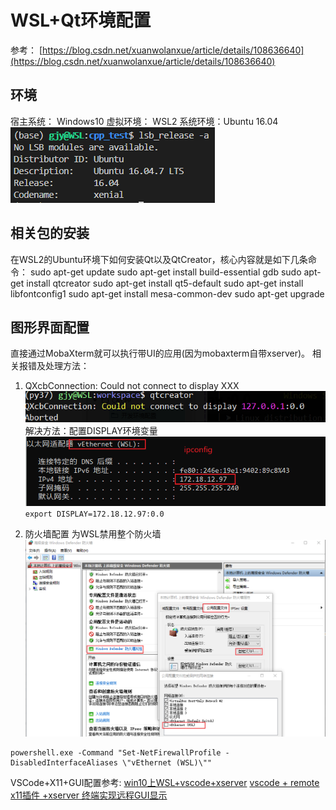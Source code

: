 # WSL+Qt环境配置

参考： [https://blog.csdn.net/xuanwolanxue/article/details/108636640](https://blog.csdn.net/xuanwolanxue/article/details/108636640)

## 环境
宿主系统： Windows10
虚拟环境： WSL2
系统环境：Ubuntu 16.04
![](images_attachments/20210504132504562_25632.png)

## 相关包的安装
在WSL2的Ubuntu环境下如何安装Qt以及QtCreator，核心内容就是如下几条命令：
sudo apt-get update
sudo apt-get install build-essential gdb
sudo apt-get install qtcreator
sudo apt-get install qt5-default
sudo apt-get install libfontconfig1
sudo apt-get install mesa-common-dev
sudo apt-get upgrade

## 图形界面配置
直接通过MobaXterm就可以执行带UI的应用(因为mobaxterm自带xserver)。
相关报错及处理方法：
1. QXcbConnection: Could not connect to display XXX
![](images_attachments/20210504133037245_22371.png)
解决方法：配置DISPLAY环境变量
![](images_attachments/20210504155155114_13841.png)
`export DISPLAY=172.18.12.97:0.0`

2. 防火墙配置
为WSL禁用整个防火墙
![](images_attachments/20210504155504005_11688.png)

```
powershell.exe -Command "Set-NetFirewallProfile -DisabledInterfaceAliases \"vEthernet (WSL)\""
```

VSCode+X11+GUI配置参考:
[win10上WSL+vscode+xserver](https://blog.csdn.net/dinghua4921/article/details/101731738/)
[vscode + remote x11插件 +xserver 终端实现远程GUI显示](https://www.jianshu.com/p/66875a1f294b)